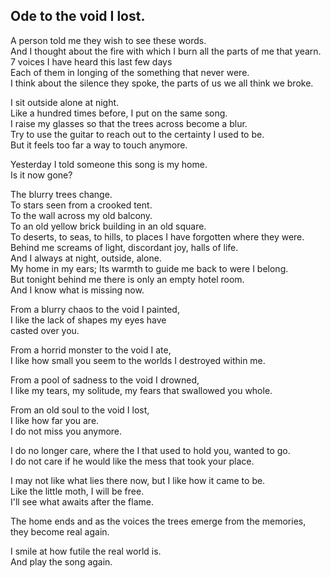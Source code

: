 ## Ode to the void I lost.  
  
A person told me they wish to see these words.  
And I thought about the fire with which I burn all the parts of me that yearn.  
7 voices I have heard this last few days  
Each of them in longing of the something that never were.  
I think about the silence they spoke, the parts of us we all think we broke.  
  
I sit outside alone at night.  
Like a hundred times before, I put on the same song.  
I raise my glasses so that the trees across become a blur.  
Try to use the guitar to reach out to the certainty I used to be.  
But it feels too far a way to touch anymore.  
  
Yesterday I told someone this song is my home.  
Is it now gone?  
  
The blurry trees change.  
To stars seen from a crooked tent.  
To the wall across my old balcony.  
To an old yellow brick building in an old square.  
To deserts, to seas, to hills, to places I have  forgotten where they were.  
Behind me screams of light, discordant joy, halls of life.  
And I always at night, outside, alone.   
My home in my ears; Its warmth to guide me back to were I belong.  
But tonight behind me there is only an empty hotel room.  
And I know what is missing now.  
  
From a blurry chaos to the void I painted,  
I like the lack of shapes my eyes have  
casted over you.  
  
From a horrid monster to the void I ate,  
I like how small you seem to the worlds I destroyed within me.  
  
From a pool of sadness to the void I drowned,  
I like my tears, my solitude, my fears that swallowed you whole.  
  
From an old soul to the void I lost,  
I like how far you are.  
I do not miss you anymore.  
  
I do no longer care, where the I that used to hold you, wanted to go.  
I do not care if he would like the mess that took your place.  
  
I may not like what lies there now, but I like how it came to be.  
Like the little moth, I will be free.  
I'll see what awaits after the flame.  
  
The home ends and as the voices the trees emerge from the memories, they become real again.  
  
I smile at how futile the real world is.  
And play the song again.